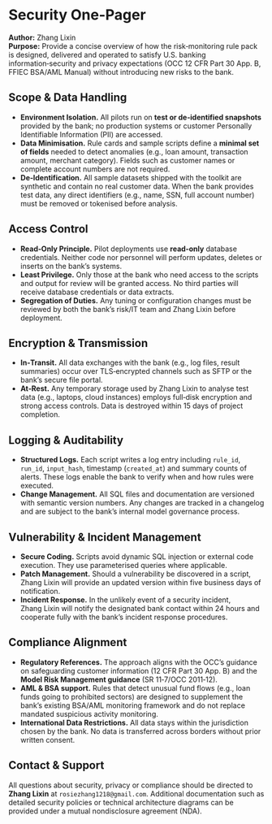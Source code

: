 # Security One‑Pager

**Author:** Zhang Lixin  
**Purpose:** Provide a concise overview of how the risk‑monitoring rule pack is designed, delivered and operated to satisfy U.S. banking information‑security and privacy expectations (OCC 12 CFR Part 30 App. B, FFIEC BSA/AML Manual) without introducing new risks to the bank.

## Scope & Data Handling

- **Environment Isolation.** All pilots run on **test or de‑identified snapshots** provided by the bank; no production systems or customer Personally Identifiable Information (PII) are accessed.  
- **Data Minimisation.** Rule cards and sample scripts define a **minimal set of fields** needed to detect anomalies (e.g., loan amount, transaction amount, merchant category).  Fields such as customer names or complete account numbers are not required.  
- **De‑Identification.** All sample datasets shipped with the toolkit are synthetic and contain no real customer data. When the bank provides test data, any direct identifiers (e.g., name, SSN, full account number) must be removed or tokenised before analysis.

## Access Control

- **Read‑Only Principle.** Pilot deployments use **read‑only** database credentials.  Neither code nor personnel will perform updates, deletes or inserts on the bank’s systems.  
- **Least Privilege.** Only those at the bank who need access to the scripts and output for review will be granted access.  No third parties will receive database credentials or data extracts.  
- **Segregation of Duties.** Any tuning or configuration changes must be reviewed by both the bank’s risk/IT team and Zhang Lixin before deployment.

## Encryption & Transmission

- **In‑Transit.** All data exchanges with the bank (e.g., log files, result summaries) occur over TLS‑encrypted channels such as SFTP or the bank’s secure file portal.  
- **At‑Rest.** Any temporary storage used by Zhang Lixin to analyse test data (e.g., laptops, cloud instances) employs full‑disk encryption and strong access controls.  Data is destroyed within 15 days of project completion.

## Logging & Auditability

- **Structured Logs.** Each script writes a log entry including `rule_id`, `run_id`, `input_hash`, timestamp (`created_at`) and summary counts of alerts.  These logs enable the bank to verify when and how rules were executed.  
- **Change Management.** All SQL files and documentation are versioned with semantic version numbers.  Any changes are tracked in a changelog and are subject to the bank’s internal model governance process.

## Vulnerability & Incident Management

- **Secure Coding.** Scripts avoid dynamic SQL injection or external code execution.  They use parameterised queries where applicable.  
- **Patch Management.** Should a vulnerability be discovered in a script, Zhang Lixin will provide an updated version within five business days of notification.  
- **Incident Response.** In the unlikely event of a security incident, Zhang Lixin will notify the designated bank contact within 24 hours and cooperate fully with the bank’s incident response procedures.

## Compliance Alignment

- **Regulatory References.** The approach aligns with the OCC’s guidance on safeguarding customer information (12 CFR Part 30 App. B) and the **Model Risk Management guidance** (SR 11‑7/OCC 2011‑12).  
- **AML & BSA support.** Rules that detect unusual fund flows (e.g., loan funds going to prohibited sectors) are designed to supplement the bank’s existing BSA/AML monitoring framework and do not replace mandated suspicious activity monitoring.  
- **International Data Restrictions.** All data stays within the jurisdiction chosen by the bank.  No data is transferred across borders without prior written consent.

## Contact & Support

All questions about security, privacy or compliance should be directed to **Zhang Lixin** at `rosiezhang1218@gmail.com`.  Additional documentation such as detailed security policies or technical architecture diagrams can be provided under a mutual nondisclosure agreement (NDA).